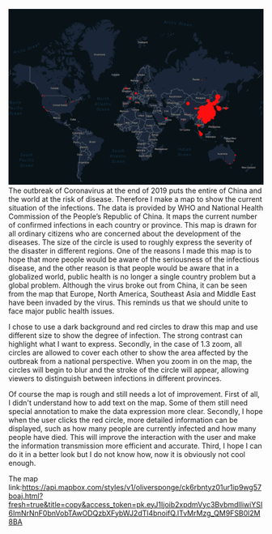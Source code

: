 ![alt text](https://github.com/UBC-GEOB472-Spring2020/Oliver-Lab-1/blob/master/Lab%201.png?raw=true)
The outbreak of Coronavirus at the end of 2019 puts the entire of China and the world at the risk of disease. Therefore I make a map to show the current situation of the infections. The data is provided by WHO and National Health Commission of the People’s Republic of China. It maps the current number of confirmed infections in each country or province. This map is drawn for all ordinary citizens who are concerned about the development of the diseases. The size of the circle is used to roughly express the severity of the disaster in different regions. One of the reasons I made this map is to hope that more people would be aware of the seriousness of the infectious disease, and the other reason is that people would be aware that in a globalized world, public health is no longer a single country problem but a global problem. Although the virus broke out from China, it can be seen from the map that Europe, North America, Southeast Asia and Middle East have been invaded by the virus. This reminds us that we should unite to face major public health issues.

I chose to use a dark background and red circles to draw this map and use different size to show the degree of infection. The strong contrast can highlight what I want to express. Secondly, in the case of 1.3 zoom, all circles are allowed to cover each other to show the area affected by the outbreak from a national perspective. When you zoom in on the map, the circles will begin to blur and the stroke of the circle will appear, allowing viewers to distinguish between infections in different provinces.

Of course the map is rough and still needs a lot of improvement. First of all, I didn't understand how to add text on the map. Some of them still need special annotation to make the data expression more clear. Secondly, I hope when the user clicks the red circle, more detailed information can be displayed, such as how many people are currently infected and how many people have died. This will improve the interaction with the user and make the information transmission more efficient and accurate. Third, I hope I can do it in a better look but I do not know how, now it is obviously not cool enough.

The map link:https://api.mapbox.com/styles/v1/oliversponge/ck6rbntyz01ur1ip9wg57boaj.html?fresh=true&title=copy&access_token=pk.eyJ1Ijoib2xpdmVyc3BvbmdlIiwiYSI6ImNrNnF0bnVobTAwODQzbXFybWJ2dTl4bnoifQ.lTvMrMzg_QM9FSB0l2M8BA
